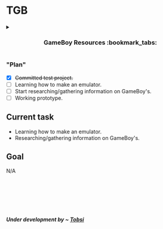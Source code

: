 # TGB

<details>
<summary><h3 align="center">GameBoy Resources :bookmark_tabs:</h3></summary>

#### Links:
Most links (if not all) are from [The Emulation Development Discord Server](https://discord.gg/dkmJAes)

##### **Game Boy/Game Boy Color:**

- Pandocs: https://gbdev.io/pandocs
- The Cycle-Accurate GB Docs: https://github.com/AntonioND/giibiiadvance/blob/master/docs/TCAGBD.pdf
- Opcode table: https://izik1.github.io/gbops/table/table.html
- List of GB opcodes and their behavior: https://rednex.github.io/rgbds/gbz80.7.html
- GB instruction decoding table: https://cdn.discordapp.com/attachments/465586075830845475/742438340078469150/SM83_decoding.pdf
- Decoding GB opcodes algorithmically: https://gb-archive.github.io/salvage/decoding_gbz80_opcodes/Decoding%20Gamboy%20Z80%20Opcodes.html
- A journey into GB emulation: https://robertovaccari.com/blog/2020_09_26_gameboy
- WIP tutorial on writing a GB emulator in Rust: https://rylev.github.io/DMG-01/public/book/
- GameBoy Emulator Development Guide: https://hacktix.github.io/GBEDG
- Test ROMs:
   - Blargg's test ROMs: https://github.com/retrio/gb-test-roms
   - Mooneye-gb test ROMs: https://github.com/Gekkio/mooneye-gb/tree/mastertests
   - dmg-acid (rendering test): https://github.com/mattcurrie/dmg-acid2
   - cgb-acid (rendering test): https://github.com/mattcurrie/cgb-acid2
   - PeterLemon's GB demos: https://github.com/PeterLemon/GB
   - Test ROM execution logs: https://github.com/wheremyfoodat/Gameboy-logs
- Bootrom disassembly: https://gist.github.com/6063288
- The Ultimate Game Boy Talk: https://youtu.be/HyzD8pNlpwI
- Other valuable resources: https://github.com/avivace/awesome-gbdev
- Notes by GhostSonic on GB sound emulation: https://www.reddit.com/r/EmuDev/comments/5gkwi5/gb_apu_sound_emulation/dat3zni
- Explanation of binary-coded decimals and the DAA instruction: https://ehaskins.com/2018-01-30%20Z80%20DAA
- Guide to the half-carry flag: https://robdor.com/2016/08/10/gameboy-emulator-half-carry-flag
⠀
##### **Game Boy Advance:**

- See relevant ARM resources (the ARM7TDMI used in the GBA implements ARMv4T)
- GBATEK: https://problemkaputt.de/gbatek.htm
- no$gba (get the debug version): https://problemkaputt.de/gba.htm
- TONC (GBA tutorial and demos): https://www.coranac.com/projects/tonc
- Cycle counting on the GBA: https://mgba.io/2015/06/27/cycle-counting-prefetch
- Test ROMs:
   - Various test ROMs, including an archive of TONC binaries: [https:/github.com/shonumi/Emu-Docs/tree/master/GameBoy%20Advance/test_roms](https://github.com/shonumi/Emu-Docs/tree/master/GameBoy%20Advance/test_roms) 
   - https://github.com/destoer/armwrestler-gba-fixed
   - https://github.com/DenSinH/FuzzARM
   - https://github.com/jsmolka/gba-suite
   - https://github.com/destoer/gba_tests
   - https://github.com/PeterLemon/GBA
   - https://github.com/ladystarbreeze/gba-tests/tree/master/dma-test
   - https://github.com/mgba-emu/suite
- mGBA blog (particularly the "development" and "emulation" tags): https://mgba.io/
- Homebrew development:
   - https://rust-console.github.io/gba
   - https://patater.com/gbaguy/gbaasm.htm

</details>

### "Plan"
* [X]   ~~Committed test project.~~
* [ ]   Learning how to make an emulator.
* [ ]   Start researching/gathering information on GameBoy's.
* [ ]   Working prototype.

## Current task

  * Learning how to make an emulator.
  * Researching/gathering information on GameBoy's.

## Goal

N/A

<br/><br/><br/><br/><br/>


_**Under development by ~ [Tobsi](https://github.com/TobsiDev)**_